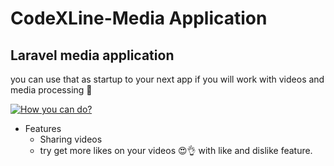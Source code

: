 # CodeXLine-Media Application 
## Laravel media application

you can use that as startup to your next  app if you will work with videos and media processing 
:hugs:

[![How you can do?](https://lh3.googleusercontent.com/pw/ACtC-3dDsKRMwQsloZxClil-VucSvD5gzPBChYMDtvBUsEHLtteE2wtIVvMn-94PdlsrvAdUCjlft2xkurz5xC4YXpupTBF0RV7CyQcuq5YLkgmKjReBcLO16tmPLcrIRW6jH-XFc6JoYbuL4FrTm2uaSyvi=w940-h380-no?authuser=0)](https://www.youtube.com/channel/UC9MA-1IvY-8hK4kF8Ql-Vxw?sub_confirmation=1)

+ Features
    + Sharing videos
    + try get more likes on your videos 😍👌 with like and dislike feature.
